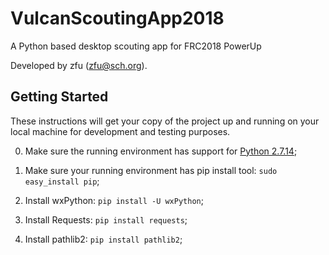 # VulcanScoutingApp2018
A Python based desktop scouting app for FRC2018 PowerUp

Developed by zfu (zfu@sch.org).

## Getting Started
These instructions will get your copy of the project up and running on your local machine for development and testing purposes.

0. Make sure the running environment has support for [Python 2.7.14](https://www.python.org/downloads/);

1. Make sure your running environment has pip install tool:  `sudo easy_install pip`;

2. Install wxPython: `pip install -U wxPython`;

3. Install Requests: `pip install requests`;

4. Install pathlib2: `pip install pathlib2`;
